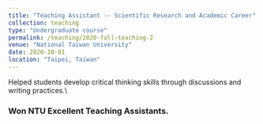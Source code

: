 ```yaml
---
title: "Teaching Assistant -- Scientific Research and Academic Career"
collection: teaching
type: "Undergraduate course"
permalink: /teaching/2020-fall-teaching-2
venue: "National Taiwan University"
date: 2020-10-01
location: "Taipei, Taiwan"
---
```


Helped students develop critical thinking skills through discussions and writing practices.\ 
### Won NTU Excellent Teaching Assistants.